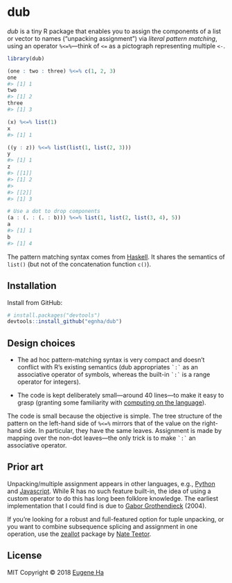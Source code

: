 
<!-- README.md is generated from README.Rmd. Please edit that file -->

# dub

*dub* is a tiny R package that enables you to assign the components of a
list or vector to names (“unpacking assignment”) via *literal pattern
matching*, using an operator `%<=%`—think of `<=` as a pictograph
representing multiple `<-`.

``` r
library(dub)

(one : two : three) %<=% c(1, 2, 3)
one
#> [1] 1
two
#> [1] 2
three
#> [1] 3

(x) %<=% list(1)
x
#> [1] 1

((y : z)) %<=% list(list(1, list(2, 3)))
y
#> [1] 1
z
#> [[1]]
#> [1] 2
#> 
#> [[2]]
#> [1] 3

# Use a dot to drop components
(a : (. : (. : b))) %<=% list(1, list(2, list(3, 4), 5))
a
#> [1] 1
b
#> [1] 4
```

The pattern matching syntax comes from
[Haskell](https://en.wikibooks.org/wiki/Haskell/Pattern_matching). It
shares the semantics of `list()` (but not of the concatenation function
`c()`).

## Installation

Install from GitHub:

``` r
# install.packages("devtools")
devtools::install_github("egnha/dub")
```

## Design choices

  - The ad hoc pattern-matching syntax is very compact and doesn’t
    conflict with R’s existing semantics (dub appropriates `` `:` `` as
    an associative operator of symbols, whereas the built-in `` `:` ``
    is a range operator for integers).

  - The code is kept deliberately small—around 40 lines—to make it easy
    to grasp (granting some familiarity with [computing on the
    language](https://cran.r-project.org/doc/manuals/r-release/R-lang.html#Computing-on-the-language)).

The code is small because the objective is simple. The tree structure of
the pattern on the left-hand side of `%<=%` mirrors that of the value on
the right-hand side. In particular, they have the same leaves.
Assignment is made by mapping over the non-dot leaves—the only trick is
to make `` `:` `` an associative operator.

## Prior art

Unpacking/multiple assignment appears in other languages, e.g.,
[Python](https://docs.python.org/3/tutorial/datastructures.html#tuples-and-sequences)
and
[Javascript](https://developer.mozilla.org/en-US/docs/Web/JavaScript/Reference/Operators/Destructuring_assignment).
While R has no such feature built-in, the idea of using a custom
operator to do this has long been folklore knowledge. The earliest
implementation that I could find is due to [Gabor
Grothendieck](https://stat.ethz.ch/pipermail/r-help/2004-June/053343.html)
(2004).

If you’re looking for a robust and full-featured option for tuple
unpacking, or you want to combine subsequence splicing and assignment in
one operation, use the [zeallot](https://github.com/nteetor/zeallot)
package by [Nate Teetor](https://github.com/nteetor).

## License

MIT Copyright © 2018 [Eugene Ha](https://github.com/egnha)
